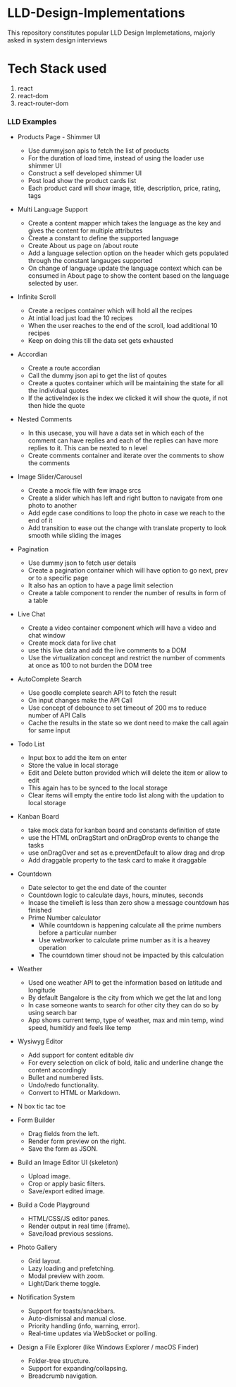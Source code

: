 # LLD-Design-Implementations
This repository constitutes popular LLD Design Implemetations, majorly asked in system design interviews

# Tech Stack used
1. react
2. react-dom
3. react-router-dom

### LLD Examples

- Products Page - Shimmer UI
  - Use dummyjson apis to fetch the list of products 
  - For the duration of load time, instead of using the loader use shimmer UI
  - Construct a self developed shimmer UI
  - Post load show the product cards list
  - Each product card will show image, title, description, price, rating, tags

- Multi Language Support
  - Create a content mapper which takes the language as the key and gives the content for multiple attributes
  - Create a constant to define the supported language
  - Create About us page on /about route
  - Add a language selection option on the header which gets populated through the constant langauges supported
  - On change of language update the language context which can be consumed in About page to show the content based on the language selected by user.

- Infinite Scroll
  - Create a recipes container which will hold all the recipes
  - At intial load just load the 10 recipes
  - When the user reaches to the end of the scroll, load additional 10 recipes
  - Keep on doing this till the data set gets exhausted

- Accordian
  - Create a route accordian
  - Call the dummy json api to get the list of qoutes
  - Create a quotes container which will be maintaining the state for all the individual quotes
  - If the activeIndex is the index we clicked it will show the quote, if not then hide the quote

- Nested Comments
  - In this usecase, you will have a data set in which each of the comment can have replies and each of the replies can have more replies to it. This can be nexted to n level
  - Create comments container and iterate over the comments to show the comments

- Image Slider/Carousel
  - Create a mock file with few image srcs
  - Create a slider which has left and right button to navigate from one photo to another
  - Add egde case conditions to loop the photo in case we reach to the end of it
  - Add transition to ease out the change with translate property to look smooth while sliding the images

- Pagination
  - Use dummy json to fetch user details
  - Create a pagination container which will have option to go next, prev or to a specific page
  - It also has an option to have a page limit selection
  - Create a table component to render the number of results in form of a table

- Live Chat
  - Create a video container component which will have a video and chat window
  - Create mock data for live chat
  - use this live data and add the live comments to a DOM
  - Use the virtualization concept and restrict the number of comments at once as 100 to not burden the DOM tree

- AutoComplete Search
  - Use goodle complete search API to fetch the result
  - On input changes make the API Call
  - Use concept of debounce to set timeout of 200 ms to reduce number of API Calls
  - Cache the results in the state so we dont need to make the call again for same input

- Todo List
  - Input box to add the item on enter
  - Store the value in local storage 
  - Edit and Delete button provided which will delete the item or allow to edit
  - This again has to be synced to the local storage
  - Clear items will empty the entire todo list along with the updation to local storage

- Kanban Board
  - take mock data for kanban board and constants definition of state
  - use the HTML onDragStart and onDragDrop events to change the tasks
  - use onDragOver and set as e.preventDefault to allow drag and drop
  - Add draggable property to the task card to make it draggable 

- Countdown
  - Date selector to get the end date of the counter
  - Countdown logic to calculate days, hours, minutes, seconds
  - Incase the timelieft is less than zero show a message countdown has finished
  - Prime Number calculator 
    - While countdown is happening calculate all the prime numbers before a particular number
    - Use webworker to calculate prime number as it is a heavey operation
    - The countdown timer shoud not be impacted by this calculation

- Weather
  - Used one weather API to get the information based on latitude and longitude
  - By default Bangalore is the city from which we get the lat and long
  - In case someone wants to search for other city they can do so by using search bar
  - App shows current temp, type of weather, max and min temp, wind speed, humitidy and feels like temp

- Wysiwyg Editor
  - Add support for content editable div
  - For every selection on click of bold, italic and underline change the content accordingly
  - Bullet and numbered lists.
  - Undo/redo functionality.
  - Convert to HTML or Markdown.

- N box tic tac toe

- Form Builder
  - Drag fields from the left.
  - Render form preview on the right.
  - Save the form as JSON.

- Build an Image Editor UI (skeleton)
  - Upload image.
  - Crop or apply basic filters.
  - Save/export edited image.

- Build a Code Playground
  - HTML/CSS/JS editor panes.
  - Render output in real time (iframe).
  - Save/load previous sessions.

- Photo Gallery
  - Grid layout.
  - Lazy loading and prefetching.
  - Modal preview with zoom.
  - Light/Dark theme toggle.

- Notification System
  - Support for toasts/snackbars.
  - Auto-dismissal and manual close.
  - Priority handling (info, warning, error).
  - Real-time updates via WebSocket or polling.

- Design a File Explorer (like Windows Explorer / macOS Finder)
  - Folder-tree structure.
  - Support for expanding/collapsing.
  - Breadcrumb navigation.



